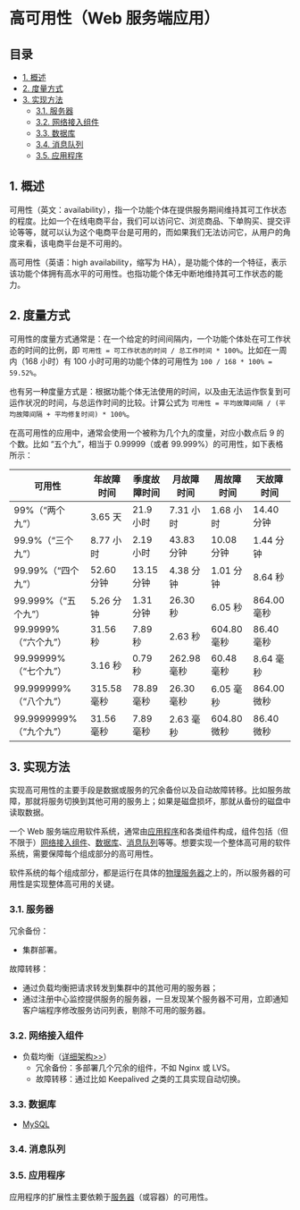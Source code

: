 # 高可用性（Web 服务端应用）<!-- omit in toc -->

## 目录<!-- omit in toc -->

- [1. 概述](#1-概述)
- [2. 度量方式](#2-度量方式)
- [3. 实现方法](#3-实现方法)
  - [3.1. 服务器](#31-服务器)
  - [3.2. 网络接入组件](#32-网络接入组件)
  - [3.3. 数据库](#33-数据库)
  - [3.4. 消息队列](#34-消息队列)
  - [3.5. 应用程序](#35-应用程序)

## 1. 概述

可用性（英文：availability），指一个功能个体在提供服务期间维持其可工作状态的程度。比如一个在线电商平台，我们可以访问它、浏览商品、下单购买、提交评论等等，就可以认为这个电商平台是可用的，而如果我们无法访问它，从用户的角度来看，该电商平台是不可用的。

高可用性（英语：high availability，缩写为 HA），是功能个体的一个特征，表示该功能个体拥有高水平的可用性。也指功能个体无中断地维持其可工作状态的能力。

## 2. 度量方式

可用性的度量方式通常是：在一个给定的时间间隔内，一个功能个体处在可工作状态的时间的比例，即 `可用性 = 可工作状态的时间 / 总工作时间 * 100%`。比如在一周内（168 小时）有 100 小时可用的功能个体的可用性为 `100 / 168 * 100% = 59.52%`。

也有另一种度量方式是：根据功能个体无法使用的时间，以及由无法运作恢复到可运作状况的时间，与总运作时间的比较。计算公式为 `可用性 = 平均故障间隔 / (平均故障间隔 + 平均修复时间) * 100%`。

在高可用性的应用中，通常会使用一个被称为几个九的度量，对应小数点后 9 的个数。比如 “五个九”，相当于 0.99999（或者 99.999%）的可用性，如下表格所示：

| 可用性                  | 年故障时间  | 季度故障时间 | 月故障时间  | 周故障时间  | 天故障时间  |
| ----------------------- | ----------- | ------------ | ----------- | ----------- | ----------- |
| 99%（“两个九”）         | 3.65 天     | 21.9 小时    | 7.31 小时   | 1.68 小时   | 14.40 分钟  |
| 99.9%（“三个九”）       | 8.77 小时   | 2.19 小时    | 43.83 分钟  | 10.08 分钟  | 1.44 分钟   |
| 99.99%（“四个九”）      | 52.60 分钟  | 13.15 分钟   | 4.38 分钟   | 1.01 分钟   | 8.64 秒     |
| 99.999%（“五个九”）     | 5.26 分钟   | 1.31 分钟    | 26.30 秒    | 6.05 秒     | 864.00 毫秒 |
| 99.9999%（“六个九”）    | 31.56 秒    | 7.89 秒      | 2.63 秒     | 604.80 毫秒 | 86.40 毫秒  |
| 99.99999%（“七个九”）   | 3.16 秒     | 0.79 秒      | 262.98 毫秒 | 60.48 毫秒  | 8.64 毫秒   |
| 99.999999%（“八个九”）  | 315.58 毫秒 | 78.89 毫秒   | 26.30 毫秒  | 6.05 毫秒   | 864.00 微秒 |
| 99.9999999%（“九个九”） | 31.56 毫秒  | 7.89 毫秒    | 2.63 毫秒   | 604.80 微秒 | 86.40 微秒  |

## 3. 实现方法

实现高可用性的主要手段是数据或服务的冗余备份以及自动故障转移。比如服务故障，那就将服务切换到其他可用的服务上；如果是磁盘损坏，那就从备份的磁盘中读取数据。

一个 Web 服务端应用软件系统，通常由[应用程序](#35-应用程序)和各类组件构成，组件包括（但不限于）[网络接入组件](#32-网络接入组件)、[数据库](#33-数据库)、[消息队列](#34-消息队列)等等。想要实现一个整体高可用的软件系统，需要保障每个组成部分的高可用性。

软件系统的每个组成部分，都是运行在具体的[物理服务器](#31-服务器)之上的，所以服务器的可用性是实现整体高可用的关键。

### 3.1. 服务器

冗余备份：

- 集群部署。

故障转移：

- 通过负载均衡把请求转发到集群中的其他可用的服务器；
- 通过注册中心监控提供服务的服务器，一旦发现某个服务器不可用，立即通知客户端程序修改服务访问列表，剔除不可用的服务器。

### 3.2. 网络接入组件

- 负载均衡（[详细架构>>](../%E8%B4%9F%E8%BD%BD%E5%9D%87%E8%A1%A1%EF%BC%88Web%20%E5%BA%94%E7%94%A8%EF%BC%89#4-%E5%B8%B8%E7%94%A8%E5%B7%A5%E5%85%B7%E5%8F%8A%E6%9E%B6%E6%9E%84%E6%BC%94%E8%BF%9B)）
  - 冗余备份：多部署几个冗余的组件，不如 Nginx 或 LVS。
  - 故障转移：通过比如 Keepalived 之类的工具实现自动切换。

### 3.3. 数据库

- [MySQL](./MySQL.md)

### 3.4. 消息队列

### 3.5. 应用程序

应用程序的扩展性主要依赖于[服务器](#31-服务器)（或容器）的可用性。
